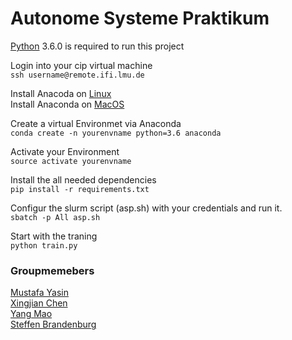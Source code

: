 # Autonome Systeme Praktikum
[Python](https://www.python.org/downloads/) 3.6.0 is required to run this project

Login into your cip virtual machine\
`ssh username@remote.ifi.lmu.de`

Install Anacoda on [Linux](https://docs.anaconda.com/anaconda/install/linux/)\
Install Anaconda on [MacOS](https://docs.anaconda.com/anaconda/install/mac-os/)

Create a virtual Environmet via Anaconda\
`conda create -n yourenvname python=3.6 anaconda`

Activate your Environment\
`source activate yourenvname`

Install the all needed dependencies\
`pip install -r requirements.txt`

Configur the slurm script (asp.sh) with your credentials and run it.\
`sbatch -p All asp.sh`

Start with the traning\
`python train.py`


### Groupmemebers
[Mustafa Yasin](https://github.com/MustafaYasin)\
[Xingjian Chen](https://github.com/marcchan)\
[Yang Mao](https://github.com/leo-mao)\
[Steffen Brandenburg](https://github.com/SteffenBr)
